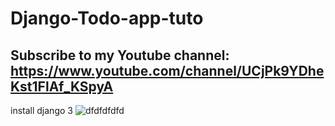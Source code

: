 # Django-Todo-app-tuto
## Subscribe to my Youtube channel: https://www.youtube.com/channel/UCjPk9YDheKst1FlAf_KSpyA

install django 3
![dfdfdfdfd](https://user-images.githubusercontent.com/48150537/76649274-512abd80-6586-11ea-988f-5aaf71a14f80.png)
